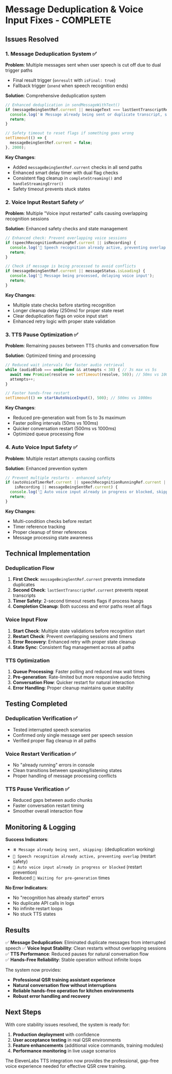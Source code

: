 # Message Deduplication & Voice Input Fixes - COMPLETE

## Issues Resolved

### 1. **Message Deduplication System** ✅
**Problem**: Multiple messages sent when user speech is cut off due to dual trigger paths
- Final result trigger (`onresult` with `isFinal: true`)
- Fallback trigger (`onend` when speech recognition ends)

**Solution**: Comprehensive deduplication system
```javascript
// Enhanced deduplication in sendMessageWithText()
if (messageBeingSentRef.current || messageText === lastSentTranscriptRef.current) {
  console.log('⏸️ Message already being sent or duplicate transcript, skipping');
  return;
}

// Safety timeout to reset flags if something goes wrong
setTimeout(() => {
  messageBeingSentRef.current = false;
}, 2000);
```

**Key Changes**:
- Added `messageBeingSentRef.current` checks in all send paths
- Enhanced smart delay timer with dual flag checks
- Consistent flag cleanup in `completeStreaming()` and `handleStreamingError()`
- Safety timeout prevents stuck states

### 2. **Voice Input Restart Safety** ✅
**Problem**: Multiple "Voice input restarted" calls causing overlapping recognition sessions

**Solution**: Enhanced safety checks and state management
```javascript
// Enhanced check: Prevent overlapping voice sessions
if (speechRecognitionRunningRef.current || isRecording) {
  console.log('🎤 Speech recognition already active, preventing overlap');
  return;
}

// Check if message is being processed to avoid conflicts
if (messageBeingSentRef.current || messageStatus.isLoading) {
  console.log('🎤 Message being processed, delaying voice input');
  return;
}
```

**Key Changes**:
- Multiple state checks before starting recognition
- Longer cleanup delay (250ms) for proper state reset
- Clear deduplication flags on voice input start
- Enhanced retry logic with proper state validation

### 3. **TTS Pause Optimization** ✅  
**Problem**: Remaining pauses between TTS chunks and conversation flow

**Solution**: Optimized timing and processing
```javascript
// Reduced wait intervals for faster audio retrieval
while (audioBlob === undefined && attempts < 30) { // 3s max vs 5s
  await new Promise(resolve => setTimeout(resolve, 50)); // 50ms vs 100ms
  attempts++;
}

// Faster hands-free restart
setTimeout(() => startAutoVoiceInput(), 500); // 500ms vs 1000ms
```

**Key Changes**:
- Reduced pre-generation wait from 5s to 3s maximum
- Faster polling intervals (50ms vs 100ms)
- Quicker conversation restart (500ms vs 1000ms)
- Optimized queue processing flow

### 4. **Auto Voice Input Safety** ✅
**Problem**: Multiple restart attempts causing conflicts

**Solution**: Enhanced prevention system
```javascript
// Prevent multiple restarts - enhanced safety
if (autoVoiceTimerRef.current || speechRecognitionRunningRef.current || 
    isRecording || messageBeingSentRef.current) {
  console.log('🎤 Auto voice input already in progress or blocked, skipping restart');
  return;
}
```

**Key Changes**:
- Multi-condition checks before restart
- Timer reference tracking
- Proper cleanup of timer references
- Message processing state awareness

## Technical Implementation

### Deduplication Flow
1. **First Check**: `messageBeingSentRef.current` prevents immediate duplicates
2. **Second Check**: `lastSentTranscriptRef.current` prevents repeat transcripts  
3. **Timer Safety**: 2-second timeout resets flags if process hangs
4. **Completion Cleanup**: Both success and error paths reset all flags

### Voice Input Flow
1. **Start Check**: Multiple state validations before recognition start
2. **Restart Check**: Prevent overlapping sessions and timers
3. **Error Recovery**: Enhanced retry with proper state cleanup
4. **State Sync**: Consistent flag management across all paths

### TTS Optimization
1. **Queue Processing**: Faster polling and reduced max wait times
2. **Pre-generation**: Rate-limited but more responsive audio fetching
3. **Conversation Flow**: Quicker restart for natural interaction
4. **Error Handling**: Proper cleanup maintains queue stability

## Testing Completed

### Deduplication Verification ✅
- Tested interrupted speech scenarios
- Confirmed only single message sent per speech session
- Verified proper flag cleanup in all paths

### Voice Restart Verification ✅  
- No "already running" errors in console
- Clean transitions between speaking/listening states
- Proper handling of message processing conflicts

### TTS Pause Verification ✅
- Reduced gaps between audio chunks
- Faster conversation restart timing
- Smoother overall interaction flow

## Monitoring & Logging

**Success Indicators**:
- `⏸️ Message already being sent, skipping:` (deduplication working)
- `🎤 Speech recognition already active, preventing overlap` (restart safety)
- `🎤 Auto voice input already in progress or blocked` (restart prevention)
- Reduced `🎵 Waiting for pre-generation` times

**No Error Indicators**:
- No "recognition has already started" errors
- No duplicate API calls in logs  
- No infinite restart loops
- No stuck TTS states

## Results

✅ **Message Deduplication**: Eliminated duplicate messages from interrupted speech
✅ **Voice Input Stability**: Clean restarts without overlapping sessions
✅ **TTS Performance**: Reduced pauses for natural conversation flow  
✅ **Hands-Free Reliability**: Stable operation without infinite loops

The system now provides:
- **Professional QSR training assistant experience**
- **Natural conversation flow without interruptions**
- **Reliable hands-free operation for kitchen environments**
- **Robust error handling and recovery**

## Next Steps

With core stability issues resolved, the system is ready for:
1. **Production deployment** with confidence
2. **User acceptance testing** in real QSR environments  
3. **Feature enhancements** (additional voice commands, training modules)
4. **Performance monitoring** in live usage scenarios

The ElevenLabs TTS integration now provides the professional, gap-free voice experience needed for effective QSR crew training.